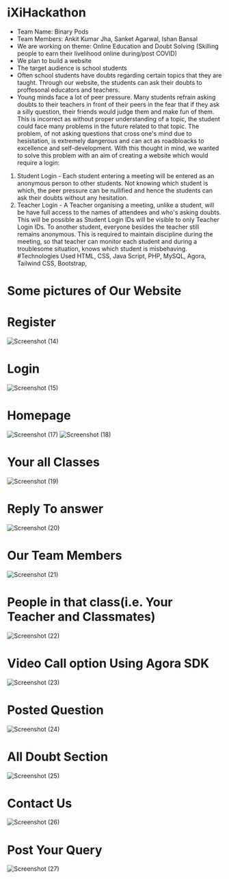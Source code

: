 # iXiHackathon

- Team Name: Binary Pods
- Team Members: Ankit Kumar Jha, Sanket Agarwal, Ishan Bansal
- We are working on theme: Online Education and Doubt Solving (Skilling people to earn their livelihood online during/post COVID)
- We plan to build a website 
- The target audience is school students
- Often school students have doubts regarding certain topics that they are taught. Through our website, the students can ask their doubts to proffesonal educators and teachers.
- Young minds face a lot of peer pressure. Many students refrain asking doubts to their teachers in front of their peers in the fear that if they ask a silly question, their friends would judge them and make fun of them. This is incorrect as without proper understanding of a topic, the student could face many problems in the future related to that topic. The problem, of not asking questions that cross one's mind due to hesistation, is extremely dangerous and can act as roadbloacks to excellence and self-development. With this thought in mind, we wanted to solve this problem with an aim of creating a website which would require a login:
1. Student Login - Each student entering a meeting will be entered as an anonymous person to other students. Not knowing which student is which, the peer pressure can be nullified and hence the students can ask their doubts without any hesitation.
2. Teacher Login - A Teacher organising a meeting, unlike a student, will be have full access to the names of attendees and who's asking doubts. This will be possible as Student Login IDs will be visible to only Teacher Login IDs. To another student, everyone besides the teacher still remains anonymous. This is required to maintain discipline during the meeting, so that teacher can monitor each student and during a troublesome situation, knows which student is misbehaving. 
#Technologies Used
HTML,
CSS,
Java Script,
PHP,
MySQL,
Agora,
Tailwind CSS,
Bootstrap,

# Some pictures of Our Website

# Register
![Screenshot (14)](https://user-images.githubusercontent.com/76553358/106350358-f499d380-62fa-11eb-8a68-8f8df5355a7a.png)

# Login
![Screenshot (15)](https://user-images.githubusercontent.com/76553358/106350364-fbc0e180-62fa-11eb-8a38-858e1d010441.png)

# Homepage
![Screenshot (17)](https://user-images.githubusercontent.com/76553358/106352513-c66fc000-6309-11eb-8119-47d483a3dd6d.png)
![Screenshot (18)](https://user-images.githubusercontent.com/76553358/106352516-c96ab080-6309-11eb-9525-997c592a771a.png)

# Your all Classes
![Screenshot (19)](https://user-images.githubusercontent.com/76553358/106379204-55471000-63d0-11eb-9db5-b7ecd4670da1.png)

# Reply To answer
![Screenshot (20)](https://user-images.githubusercontent.com/76553358/106379205-5710d380-63d0-11eb-80aa-76051ecd8a8e.png)

# Our Team Members
![Screenshot (21)](https://user-images.githubusercontent.com/76553358/106379206-58da9700-63d0-11eb-9b1c-162c517f4948.png)

# People in that class(i.e. Your Teacher and Classmates)
![Screenshot (22)](https://user-images.githubusercontent.com/76553358/106379208-5aa45a80-63d0-11eb-84e2-bd02ae024af4.png)

# Video Call option Using Agora SDK
![Screenshot (23)](https://user-images.githubusercontent.com/76553358/106379209-5bd58780-63d0-11eb-819e-43961f3e967f.png)

# Posted Question
![Screenshot (24)](https://user-images.githubusercontent.com/76553358/106379214-5d9f4b00-63d0-11eb-8edd-c839e38fc86b.png)

# All Doubt Section
![Screenshot (25)](https://user-images.githubusercontent.com/76553358/106379218-5f690e80-63d0-11eb-9280-dc4a1759cda1.png)

# Contact Us
![Screenshot (26)](https://user-images.githubusercontent.com/76553358/106379220-61cb6880-63d0-11eb-893a-08149b6fab8e.png)

# Post Your Query
![Screenshot (27)](https://user-images.githubusercontent.com/76553358/106379223-63952c00-63d0-11eb-91d6-c166aedd5f15.png)
